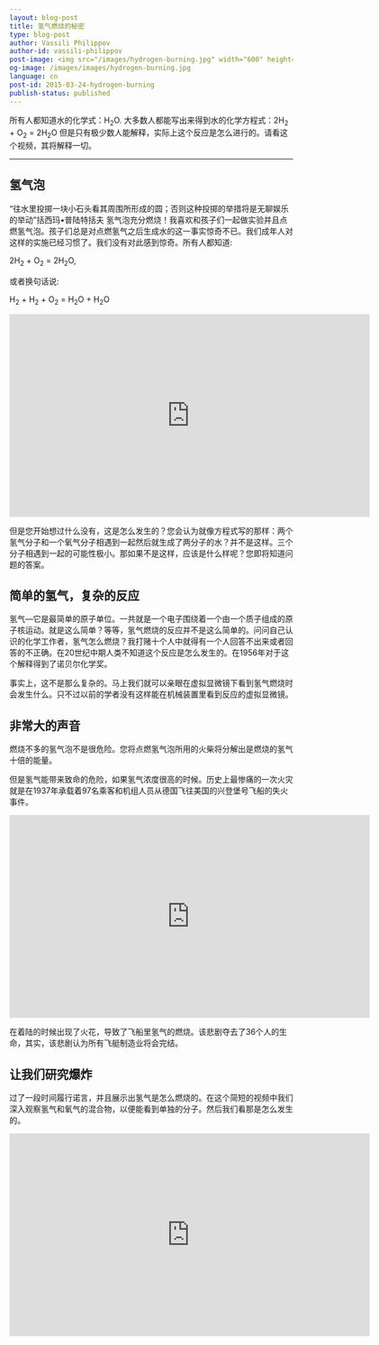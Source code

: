 ```yaml
---
layout: blog-post
title: 氢气燃烧的秘密
type: blog-post
author: Vassili Philippov
author-id: vassili-philippov
post-image: <img src="/images/hydrogen-burning.jpg" width="600" height="369" alt="氢气燃烧的秘密">
og-image: /images/images/hydrogen-burning.jpg
language: cn
post-id: 2015-03-24-hydrogen-burning
publish-status: published
---
```

所有人都知道水的化学式：H<sub>2</sub>O. 大多数人都能写出来得到水的化学方程式：2H<sub>2</sub> + O<sub>2</sub> = 2H<sub>2</sub>O
但是只有极少数人能解释，实际上这个反应是怎么进行的。请看这个视频，其将解释一切。

<!-- more -->

---

## 氢气泡

“往水里投掷一块小石头看其周围所形成的圆；否则这种投掷的举措将是无聊娱乐的举动”括西玛•普陆特括夫
氢气泡充分燃烧！我喜欢和孩子们一起做实验并且点燃氢气泡。孩子们总是对点燃氢气之后生成水的这一事实惊奇不已。我们成年人对这样的实施已经习惯了。我们没有对此感到惊奇。所有人都知道:


2H<sub>2</sub> + O<sub>2</sub> = 2H<sub>2</sub>O, 

或者换句话说: 

H<sub>2</sub> + H<sub>2</sub> + O<sub>2</sub> = H<sub>2</sub>O + H<sub>2</sub>O

<iframe width="640" height="360" src="http://www.youtube.com/embed/RuXXLjpc67c?rel=0" frameborder="0" allowfullscreen></iframe>
<br>

但是您开始想过什么没有，这是怎么发生的？您会认为就像方程式写的那样：两个氢气分子和一个氧气分子相遇到一起然后就生成了两分子的水？并不是这样。三个分子相遇到一起的可能性极小。那如果不是这样，应该是什么样呢？您即将知道问题的答案。

## 简单的氢气，复杂的反应

氢气—它是最简单的原子单位。一共就是一个电子围绕着一个由一个质子组成的原子核运动。就是这么简单？等等，氢气燃烧的反应并不是这么简单的。问问自己认识的化学工作者，氢气怎么燃烧？我打赌十个人中就得有一个人回答不出来或者回答的不正确。在20世纪中期人类不知道这个反应是怎么发生的。在1956年对于这个解释得到了诺贝尔化学奖。

事实上，这不是那么复杂的。马上我们就可以亲眼在虚拟显微镜下看到氢气燃烧时会发生什么。只不过以前的学者没有这样能在机械装置里看到反应的虚拟显微镜。

## 非常大的声音

燃烧不多的氢气泡不是很危险。您将点燃氢气泡所用的火柴将分解出是燃烧的氢气十倍的能量。

但是氢气能带来致命的危险，如果氢气浓度很高的时候。历史上最惨痛的一次火灾就是在1937年承载着97名乘客和机组人员从德国飞往美国的兴登堡号飞船的失火事件。

<iframe width="640" height="360" src="http://www.youtube.com/embed/Q7utL5HonSw?rel=0&start=98" frameborder="0" allowfullscreen></iframe>

在着陆的时候出现了火花，导致了飞船里氢气的燃烧。该悲剧夺去了36个人的生命，其实，该悲剧认为所有飞艇制造业将会完结。


## 让我们研究爆炸

过了一段时间履行诺言，并且展示出氢气是怎么燃烧的。在这个简短的视频中我们深入观察氢气和氧气的混合物，以便能看到单独的分子。然后我们看那是怎么发生的。

<iframe width="640" height="360" src="http://www.youtube.com/embed/YuqA_uojSJ4?rel=0" frameborder="0" allowfullscreen></iframe>

<br/>